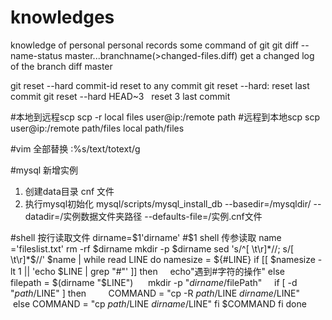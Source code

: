 # knowledges
knowledge of personal
personal records
some command of git
git diff --name-status master...branchname(>changed-files.diff)  get a changed log of the branch diff master

git reset --hard commit-id     reset to any commit
git reset --hard:              reset last commit
git reset --hard HEAD~3        reset 3 last commit

#本地到远程scp
scp -r local files user@ip:/remote path
#远程到本地scp
scp user@ip:/remote path/files local path/files

#vim 全部替换
:%s/text/totext/g

#mysql 新增实例
1. 创建data目录 cnf 文件
2. 执行mysql初始化
mysql/scripts/mysql_install_db --basedir=/mysqldir/ --datadir=/实例数据文件夹路径 --defaults-file=/实例.cnf文件

#shell 按行读取文件
dirname=$1'dirname'
#$1 shell 传参读取
name ='fileslist.txt'
rm -rf $dirname
mkdir -p $dirname
sed 's/^[ \t\r]*//; s/[ \t\r]*$//' $name | while read LINE
do
  namesize = ${#LINE}
    if [[ $namesize -lt 1 || 'echo $LINE | grep "#"' ]]
    then
      echo"遇到#字符的操作"
    else
      filepath = $(dirname "$LINE")
      mkdir -p "$dirname/$filePath"
      if [ -d "$path/$LINE" ]
        then
          COMMAND = "cp -R $path/$LINE  $dirname/$LINE"
        else
          COMMAND = "cp $path/$LINE  $dirname/$LINE"
       fi
       $COMMAND
     fi
 done
